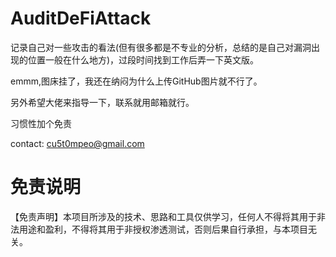 # AuditDeFiAttack
记录自己对一些攻击的看法(但有很多都是不专业的分析，总结的是自己对漏洞出现的位置一般在什么地方)，过段时间找到工作后弄一下英文版。

emmm,图床挂了，我还在纳闷为什么上传GitHub图片就不行了。

另外希望大佬来指导一下，联系就用邮箱就行。

习惯性加个免责



contact: cu5t0mpeo@gmail.com

# 免责说明
【免责声明】本项目所涉及的技术、思路和工具仅供学习，任何人不得将其用于非法用途和盈利，不得将其用于非授权渗透测试，否则后果自行承担，与本项目无关。

